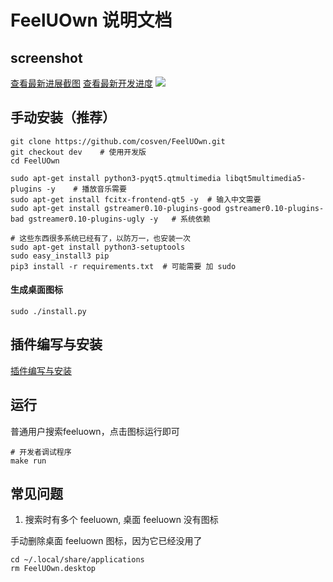# FeelUOwn 说明文档

## screenshot
[查看最新进展截图](https://github.com/cosven/FeelUOwn/issues/140)
[查看最新开发进度](https://github.com/cosven/FeelUOwn/issues/156)
![](http://7xnn7w.com1.z0.glb.clouddn.com/new.png)

## 手动安装（推荐）

```
git clone https://github.com/cosven/FeelUOwn.git
git checkout dev    # 使用开发版
cd FeelUOwn

sudo apt-get install python3-pyqt5.qtmultimedia libqt5multimedia5-plugins -y    # 播放音乐需要
sudo apt-get install fcitx-frontend-qt5 -y  # 输入中文需要
sudo apt-get install gstreamer0.10-plugins-good gstreamer0.10-plugins-bad gstreamer0.10-plugins-ugly -y   # 系统依赖

# 这些东西很多系统已经有了，以防万一，也安装一次
sudo apt-get install python3-setuptools
sudo easy_install3 pip
pip3 install -r requirements.txt  # 可能需要 加 sudo

```

#### 生成桌面图标
`sudo ./install.py`

## 插件编写与安装
[插件编写与安装](https://github.com/cosven/FeelUOwn/issues/148)

## 运行

普通用户搜索feeluown，点击图标运行即可

```
# 开发者调试程序
make run
```

## 常见问题
1. 搜索时有多个 feeluown, 桌面 feeluown 没有图标

手动删除桌面 feeluown 图标，因为它已经没用了
```
cd ~/.local/share/applications
rm FeelUOwn.desktop
```
